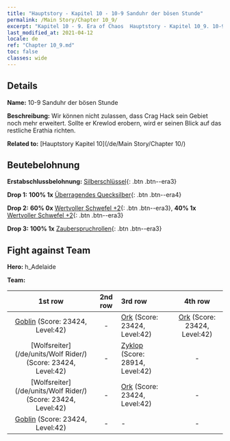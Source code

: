 ```yaml
---
title: "Hauptstory - Kapitel 10 - 10-9 Sanduhr der bösen Stunde"
permalink: /Main Story/Chapter 10_9/
excerpt: "Kapitel 10 - 9. Era of Chaos  Hauptstory - Kapitel 10_9. 10-9 Sanduhr der bösen Stunde"
last_modified_at: 2021-04-12
locale: de
ref: "Chapter 10_9.md"
toc: false
classes: wide
---
```


## Details

 **Name:** 10-9 Sanduhr der bösen Stunde

 **Beschreibung:** Wir können nicht zulassen, dass Crag Hack sein Gebiet noch mehr erweitert. Sollte er Krewlod erobern, wird er seinen Blick auf das restliche Erathia richten.

 **Related to:** [Hauptstory Kapitel 10](/de/Main Story/Chapter 10/)

## Beutebelohnung

 **Erstabschlussbelohnung:** [Silberschlüssel](/de/Items/con_693/){: .btn .btn--era3}

 **Drop 1:** **100% 1x** [Überragendes Quecksilber](/de/Items/mat_35/){: .btn .btn--era4}

 **Drop 2:** **60% 0x** [Wertvoller Schwefel +2](/de/Items/mat_29/){: .btn .btn--era3}, **40% 1x** [Wertvoller Schwefel +2](/de/Items/mat_29/){: .btn .btn--era3}

 **Drop 3:** **100% 1x** [Zauberspruchrollen](/de/Items/con_694/){: .btn .btn--era3}


## Fight against Team
 **Hero:** h_Adelaide

 **Team:**


  | 1st row | 2nd row | 3rd row | 4th row |
  |:----:|:----:|:----|:----:|
  | [Goblin](/de/units/Goblin/) (Score: 23424, Level:42)  | - | [Ork](/de/units/Orc/) (Score: 23424, Level:42)  | [Ork](/de/units/Orc/) (Score: 23424, Level:42)  |
  | [Wolfsreiter](/de/units/Wolf Rider/) (Score: 23424, Level:42)  | - | [Zyklop](/de/units/Cyclops/) (Score: 28914, Level:42)  | - |
  | [Wolfsreiter](/de/units/Wolf Rider/) (Score: 23424, Level:42)  | - | [Ork](/de/units/Orc/) (Score: 23424, Level:42)  | - |
  | [Goblin](/de/units/Goblin/) (Score: 23424, Level:42)  | - | - | - |



